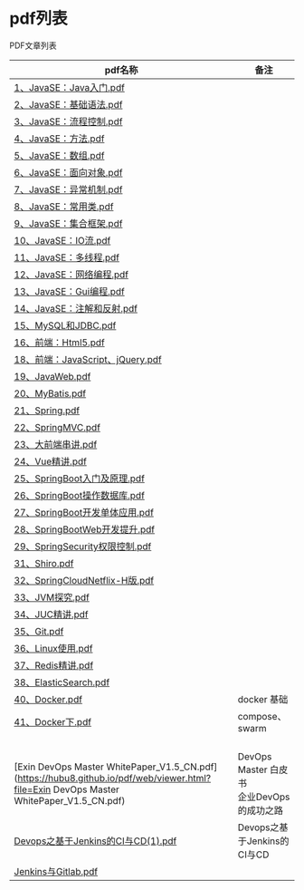 # pdf列表




PDF文章列表

| pdf名称                                                      | 备注                                          |
| ------------------------------------------------------------ | --------------------------------------------- |
| [1、JavaSE：Java入门.pdf](https://hubu8.github.io/pdf/web/viewer.html?file=1、JavaSE：Java入门.pdf) |                                               |
| [2、JavaSE：基础语法.pdf](https://hubu8.github.io/pdf/web/viewer.html?file=2、JavaSE：基础语法.pdf) |                                               |
| [3、JavaSE：流程控制.pdf](https://hubu8.github.io/pdf/web/viewer.html?file=3、JavaSE：流程控制.pdf) |                                               |
| [4、JavaSE：方法.pdf](https://hubu8.github.io/pdf/web/viewer.html?file=4、JavaSE：方法.pdf) |                                               |
| [5、JavaSE：数组.pdf](https://hubu8.github.io/pdf/web/viewer.html?file=5、JavaSE：数组.pdf) |                                               |
| [6、JavaSE：面向对象.pdf](https://hubu8.github.io/pdf/web/viewer.html?file=6、JavaSE：面向对象.pdf) |                                               |
| [7、JavaSE：异常机制.pdf](https://hubu8.github.io/pdf/web/viewer.html?file=7、JavaSE：异常机制.pdf) |                                               |
| [8、JavaSE：常用类.pdf](https://hubu8.github.io/pdf/web/viewer.html?file=8、JavaSE：常用类.pdf) |                                               |
| [9、JavaSE：集合框架.pdf](https://hubu8.github.io/pdf/web/viewer.html?file=9、JavaSE：集合框架.pdf) |                                               |
| [10、JavaSE：IO流.pdf](https://hubu8.github.io/pdf/web/viewer.html?file=10、JavaSE：IO流.pdf) |                                               |
| [11、JavaSE：多线程.pdf](https://hubu8.github.io/pdf/web/viewer.html?file=11、JavaSE：多线程.pdf) |                                               |
| [12、JavaSE：网络编程.pdf](https://hubu8.github.io/pdf/web/viewer.html?file=12、JavaSE：网络编程.pdf) |                                               |
| [13、JavaSE：Gui编程.pdf](https://hubu8.github.io/pdf/web/viewer.html?file=13、JavaSE：Gui编程.pdf) |                                               |
| [14、JavaSE：注解和反射.pdf](https://hubu8.github.io/pdf/web/viewer.html?file=14、JavaSE：注解和反射.pdf) |                                               |
| [15、MySQL和JDBC.pdf](https://hubu8.github.io/pdf/web/viewer.html?file=15、MySQL和JDBC.pdf) |                                               |
| [16、前端：Html5.pdf](https://hubu8.github.io/pdf/web/viewer.html?file=16、前端：Html5.pdf) |                                               |
| [18、前端：JavaScript、jQuery.pdf](https://hubu8.github.io/pdf/web/viewer.html?file=18、前端：JavaScript、jQuery.pdf) |                                               |
| [19、JavaWeb.pdf](https://hubu8.github.io/pdf/web/viewer.html?file=19、JavaWeb.pdf) |                                               |
| [20、MyBatis.pdf](https://hubu8.github.io/pdf/web/viewer.html?file=20、MyBatis.pdf) |                                               |
| [21、Spring.pdf](https://hubu8.github.io/pdf/web/viewer.html?file=21、Spring.pdf) |                                               |
| [22、SpringMVC.pdf](https://hubu8.github.io/pdf/web/viewer.html?file=22、SpringMVC.pdf) |                                               |
| [23、大前端串讲.pdf](https://hubu8.github.io/pdf/web/viewer.html?file=23、大前端串讲.pdf) |                                               |
| [24、Vue精讲.pdf](https://hubu8.github.io/pdf/web/viewer.html?file=24、Vue精讲.pdf) |                                               |
| [25、SpringBoot入门及原理.pdf](https://hubu8.github.io/pdf/web/viewer.html?file=25、SpringBoot入门及原理.pdf) |                                               |
| [26、SpringBoot操作数据库.pdf](https://hubu8.github.io/pdf/web/viewer.html?file=26、SpringBoot操作数据库.pdf) |                                               |
| [27、SpringBoot开发单体应用.pdf](https://hubu8.github.io/pdf/web/viewer.html?file=27、SpringBoot开发单体应用.pdf) |                                               |
| [28、SpringBootWeb开发提升.pdf](https://hubu8.github.io/pdf/web/viewer.html?file=28、SpringBootWeb开发提升.pdf) |                                               |
| [29、SpringSecurity权限控制.pdf](https://hubu8.github.io/pdf/web/viewer.html?file=29、SpringSecurity权限控制.pdf) |                                               |
| [31、Shiro.pdf](https://hubu8.github.io/pdf/web/viewer.html?file=31、Shiro.pdf) |                                               |
| [32、SpringCloudNetflix-H版.pdf](https://hubu8.github.io/pdf/web/viewer.html?file=32、SpringCloudNetflix-H版.pdf) |                                               |
| [33、JVM探究.pdf](https://hubu8.github.io/pdf/web/viewer.html?file=33、JVM探究.pdf) |                                               |
| [34、JUC精讲.pdf](https://hubu8.github.io/pdf/web/viewer.html?file=34、JUC精讲.pdf) |                                               |
| [35、Git.pdf](https://hubu8.github.io/pdf/web/viewer.html?file=35、Git.pdf) |                                               |
| [36、Linux使用.pdf](https://hubu8.github.io/pdf/web/viewer.html?file=36、Linux使用.pdf) |                                               |
| [37、Redis精讲.pdf](https://hubu8.github.io/pdf/web/viewer.html?file=37、Redis精讲.pdf) |                                               |
| [38、ElasticSearch.pdf](https://hubu8.github.io/pdf/web/viewer.html?file=38、ElasticSearch.pdf) |                                               |
| [40、Docker.pdf](https://hubu8.github.io/pdf/web/viewer.html?file=40、Docker.pdf) | docker 基础                                   |
| [41、Docker下.pdf](https://hubu8.github.io/pdf/web/viewer.html?file=41、Docker下.pdf) | compose、swarm                                |
|                                                              |                                               |
|                                                              |                                               |
|                                                              |                                               |
|                                                              |                                               |
| [Exin DevOps Master WhitePaper_V1.5_CN.pdf](https://hubu8.github.io/pdf/web/viewer.html?file=Exin DevOps Master WhitePaper_V1.5_CN.pdf) | DevOps Master 白皮书<br/>企业DevOps的成功之路 |
| [Devops之基于Jenkins的CI与CD(1).pdf](https://hubu8.github.io/pdf/web/viewer.html?file=Devops之基于Jenkins的CI与CD(1).pdf) | Devops之基于Jenkins的CI与CD                   |
| [Jenkins与Gitlab.pdf](https://hubu8.github.io/pdf/web/viewer.html?file=Jenkins与Gitlab-markdown.pdf) |                                               |




